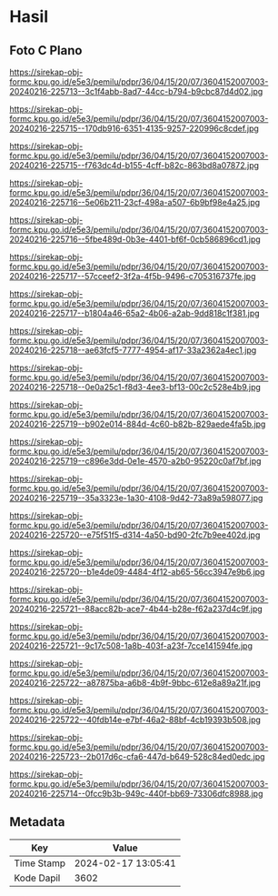 # Hasil

## Foto C Plano

https://sirekap-obj-formc.kpu.go.id/e5e3/pemilu/pdpr/36/04/15/20/07/3604152007003-20240216-225713--3c1f4abb-8ad7-44cc-b794-b9cbc87d4d02.jpg

https://sirekap-obj-formc.kpu.go.id/e5e3/pemilu/pdpr/36/04/15/20/07/3604152007003-20240216-225715--170db916-6351-4135-9257-220996c8cdef.jpg

https://sirekap-obj-formc.kpu.go.id/e5e3/pemilu/pdpr/36/04/15/20/07/3604152007003-20240216-225715--f763dc4d-b155-4cff-b82c-863bd8a07872.jpg

https://sirekap-obj-formc.kpu.go.id/e5e3/pemilu/pdpr/36/04/15/20/07/3604152007003-20240216-225716--5e06b211-23cf-498a-a507-6b9bf98e4a25.jpg

https://sirekap-obj-formc.kpu.go.id/e5e3/pemilu/pdpr/36/04/15/20/07/3604152007003-20240216-225716--5fbe489d-0b3e-4401-bf6f-0cb586896cd1.jpg

https://sirekap-obj-formc.kpu.go.id/e5e3/pemilu/pdpr/36/04/15/20/07/3604152007003-20240216-225717--57cceef2-3f2a-4f5b-9496-c705316737fe.jpg

https://sirekap-obj-formc.kpu.go.id/e5e3/pemilu/pdpr/36/04/15/20/07/3604152007003-20240216-225717--b1804a46-65a2-4b06-a2ab-9dd818c1f381.jpg

https://sirekap-obj-formc.kpu.go.id/e5e3/pemilu/pdpr/36/04/15/20/07/3604152007003-20240216-225718--ae63fcf5-7777-4954-af17-33a2362a4ec1.jpg

https://sirekap-obj-formc.kpu.go.id/e5e3/pemilu/pdpr/36/04/15/20/07/3604152007003-20240216-225718--0e0a25c1-f8d3-4ee3-bf13-00c2c528e4b9.jpg

https://sirekap-obj-formc.kpu.go.id/e5e3/pemilu/pdpr/36/04/15/20/07/3604152007003-20240216-225719--b902e014-884d-4c60-b82b-829aede4fa5b.jpg

https://sirekap-obj-formc.kpu.go.id/e5e3/pemilu/pdpr/36/04/15/20/07/3604152007003-20240216-225719--c896e3dd-0e1e-4570-a2b0-95220c0af7bf.jpg

https://sirekap-obj-formc.kpu.go.id/e5e3/pemilu/pdpr/36/04/15/20/07/3604152007003-20240216-225719--35a3323e-1a30-4108-9d42-73a89a598077.jpg

https://sirekap-obj-formc.kpu.go.id/e5e3/pemilu/pdpr/36/04/15/20/07/3604152007003-20240216-225720--e75f51f5-d314-4a50-bd90-2fc7b9ee402d.jpg

https://sirekap-obj-formc.kpu.go.id/e5e3/pemilu/pdpr/36/04/15/20/07/3604152007003-20240216-225720--b1e4de09-4484-4f12-ab65-56cc3947e9b6.jpg

https://sirekap-obj-formc.kpu.go.id/e5e3/pemilu/pdpr/36/04/15/20/07/3604152007003-20240216-225721--88acc82b-ace7-4b44-b28e-f62a237d4c9f.jpg

https://sirekap-obj-formc.kpu.go.id/e5e3/pemilu/pdpr/36/04/15/20/07/3604152007003-20240216-225721--9c17c508-1a8b-403f-a23f-7cce141594fe.jpg

https://sirekap-obj-formc.kpu.go.id/e5e3/pemilu/pdpr/36/04/15/20/07/3604152007003-20240216-225722--a87875ba-a6b8-4b9f-9bbc-612e8a89a21f.jpg

https://sirekap-obj-formc.kpu.go.id/e5e3/pemilu/pdpr/36/04/15/20/07/3604152007003-20240216-225722--40fdb14e-e7bf-46a2-88bf-4cb19393b508.jpg

https://sirekap-obj-formc.kpu.go.id/e5e3/pemilu/pdpr/36/04/15/20/07/3604152007003-20240216-225723--2b017d6c-cfa6-447d-b649-528c84ed0edc.jpg

https://sirekap-obj-formc.kpu.go.id/e5e3/pemilu/pdpr/36/04/15/20/07/3604152007003-20240216-225714--0fcc9b3b-949c-440f-bb69-73306dfc8988.jpg


## Metadata

| Key        | Value               |
| ---------- | ------------------- |
| Time Stamp | 2024-02-17 13:05:41 |
| Kode Dapil | 3602                |



